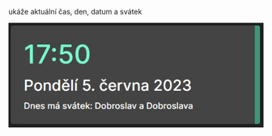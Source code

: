 

ukáže aktuální čas, den, datum a svátek

<img src="https://raw.githubusercontent.com/vendaciki/aktualni_den_svatek/main/164634.jpg">
